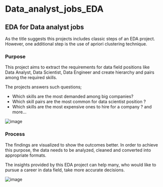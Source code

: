 # Data_analyst_jobs_EDA

## EDA for Data analyst jobs 

As the title suggests this projects includes classic steps of an EDA project. However, one additional step is the use of apriori clustering technique. 

### Purpose 

This project aims to extract the requirements for data field positions like Data Analyst, Data Scientist, Data Engineer and create hierarchy and pairs among the required skills. 


The projects answers such questions;

- Which skills are the most demanded among big companies? 
- Which skill pairs are the most common for data scientist position ? 
- Which skills are the most expensive ones to hire for a company ? and more... 


![image](https://user-images.githubusercontent.com/105684729/198356533-60230bfe-51e2-4022-b962-4b2ab002f1ce.png)

### Process 

The findings are visualized to show the outcomes better. 
In order to achieve this purpose, the data needs to be analyzed, cleaned and converted into appropriate formats.

The insights provided by this EDA project can help many, who would like to pursue a career in data field, take more accurate decisions. 

![image](https://user-images.githubusercontent.com/105684729/187506600-426cb583-ddec-468a-bae5-cd805c8644ac.png)
